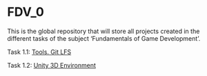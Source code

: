 # FDV_0

This is the global repository that will store all projects created in the different tasks of the subject ‘Fundamentals of Game Development’.

Task 1.1: [Tools. Git LFS](https://github.com/AlejandroDVDSM/FDV_1.1)

Task 1.2: [Unity 3D Environment](https://github.com/AlejandroDVDSM/FDV_1.2)
